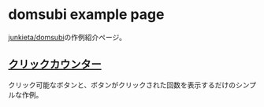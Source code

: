 # domsubi example page
[junkieta/domsubi](https://github.com/junkieta/domsubi)の作例紹介ページ。
## [クリックカウンター](./click-counter.html)
クリック可能なボタンと、ボタンがクリックされた回数を表示するだけのシンプルな作例。
